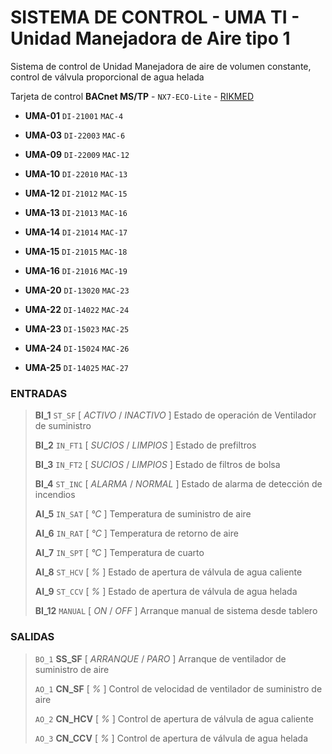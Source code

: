 # SISTEMA DE CONTROL - UMA TI - Unidad Manejadora de Aire tipo 1

Sistema de control de Unidad Manejadora de aire de volumen constante, control de válvula proporcional de agua helada

Tarjeta de control **BACnet MS/TP** - `NX7-ECO-Lite` - [RIKMED](www.rikmed.com)

- **UMA-01** `DI-21001` `MAC-4`

- **UMA-03** `DI-22003` `MAC-6`

- **UMA-09** `DI-22009` `MAC-12`

- **UMA-10** `DI-22010` `MAC-13`

- **UMA-12** `DI-21012` `MAC-15`

- **UMA-13** `DI-21013` `MAC-16`

- **UMA-14** `DI-21014` `MAC-17`

- **UMA-15** `DI-21015` `MAC-18`

- **UMA-16** `DI-21016` `MAC-19`

- **UMA-20** `DI-13020` `MAC-23`

- **UMA-22** `DI-14022` `MAC-24`

- **UMA-23** `DI-15023` `MAC-25`

- **UMA-24** `DI-15024` `MAC-26`

- **UMA-25** `DI-14025` `MAC-27`

### ENTRADAS

> **BI_1**   `ST_SF` 	    [ *ACTIVO* / *INACTIVO* ]	Estado de operación de Ventilador de suministro
>
> **BI_2**	`IN_FT1`        [ *SUCIOS* / *LIMPIOS* ]	Estado de prefiltros
>
> **BI_3**	`IN_FT2`        [ *SUCIOS* / *LIMPIOS* ]	Estado de filtros de bolsa
>
> **BI_4**	`ST_INC`        [ *ALARMA* / *NORMAL* ]		Estado de alarma de detección de incendios
>
> **AI_5** 	`IN_SAT`        [ *°C* ]				    Temperatura de suministro de aire
>
> **AI_6**  `IN_RAT`	    [ *°C* ]				    Temperatura de retorno de aire
>
> **AI_7** 	`IN_SPT` 	    [ *°C* ]				    Temperatura de cuarto
>
> **AI_8** 	`ST_HCV`        [ *%* ]					    Estado de apertura de válvula de agua caliente
>
> **AI_9** 	`ST_CCV` 	    [ *%* ]					    Estado de apertura de válvula de agua helada
>
> **BI_12**	`MANUAL`	    [ *ON* / *OFF* ]			    Arranque manual de sistema desde tablero

### SALIDAS

> `BO_1`	**SS_SF**  	    [ *ARRANQUE* / *PARO* ]		Arranque de ventilador de suministro de aire
>
> `AO_1`  	**CN_SF**	    [ *%* ]					    Control de velocidad de ventilador de suministro de aire
>
> `AO_2`  	**CN_HCV**      [ *%* ]					    Control de apertura de válvula de agua caliente
>
> `AO_3`  	**CN_CCV**  	[ *%* ]					        Control de apertura de válvula de agua helada


